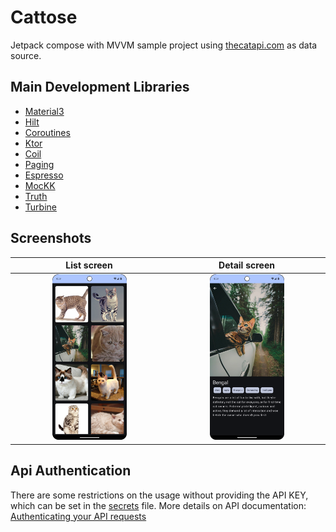 # Cattose
Jetpack compose with MVVM sample project using [thecatapi.com](https://thecatapi.com/) as data source.

## Main Development Libraries
- [Material3](https://m3.material.io/)
- [Hilt](https://developer.android.com/training/dependency-injection/hilt-android)
- [Coroutines](https://developer.android.com/kotlin/coroutines)
- [Ktor](https://ktor.io/)
- [Coil](https://coil-kt.github.io/coil/)
- [Paging](https://developer.android.com/topic/libraries/architecture/paging/v3-overview)
- [Espresso](https://developer.android.com/training/testing/espresso)
- [MocKK](https://mockk.io/)
- [Truth](https://truth.dev/)
- [Turbine](https://github.com/cashapp/turbine)

## Screenshots
|                               List screen                                |                               Detail screen                               |
|:------------------------------------------------------------------------:|:-------------------------------------------------------------------------:|
| <img src="/docs/images/cattose_list_dark_mode.png" width=50% height=50%> | <img src="/docs/images/cattose_detail_darkmode.png" width=50% height=50%> |

## Api Authentication
There are some restrictions on the usage without providing the API KEY, which can be set in
the [secrets](/secrets.properties) file.
More details on API
documentation: [Authenticating your API requests](https://developers.thecatapi.com/view-account/ylX4blBYT9FaoVd6OhvR?report=FJkYOq9tW)

